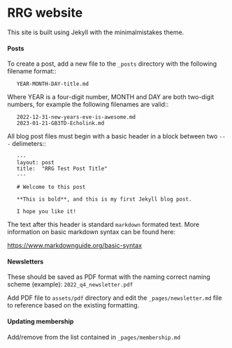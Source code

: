 # RRG website

This site is built using Jekyll with the minimalmistakes theme.

#### Posts

To create a post, add a new file to the ```_posts``` directory with the following filename format::
```
   YEAR-MONTH-DAY-title.md
```
Where YEAR is a four-digit number, MONTH and DAY are both two-digit numbers, for example the following filenames are valid::
```
   2022-12-31-new-years-eve-is-awesome.md
   2023-01-21-GB3TD-Echolink.md
```
All blog post files must begin with a basic header in a block between two ```---``` delimeters::

```
   ---
   layout: post
   title:  "RRG Test Post Title"
   ---

   # Welcome to this post

   **This is bold**, and this is my first Jekyll blog post.

   I hope you like it!
```

The text after this header is standard ``markdown`` formated text. More information on basic markdown syntax can be found here:

https://www.markdownguide.org/basic-syntax

#### Newsletters

These should be saved as PDF format with the naming correct naming scheme (example): ```2022_q4_newsletter.pdf```

Add PDF file to ```assets/pdf``` directory and edit the ```_pages/newsletter.md``` file to reference based on the existing formatting.  

#### Updating membership

Add/remove from the list contained in ```_pages/membership.md``` 
